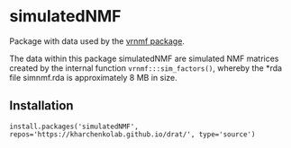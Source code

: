[![<kharchenkolab>](https://circleci.com/gh/kharchenkolab/simulatedNMF.svg?style=svg)](https://app.circleci.com/pipelines/github/kharchenkolab/simulatedNMF)

# simulatedNMF

Package with data used by the [vrnmf package](https://github.com/kharchenkolab/vrnmf).

The data within this package simulatedNMF are simulated NMF matrices created by the internal function `vrnmf:::sim_factors()`, whereby the *rda file simnmf.rda is approximately 8 MB in size.

 
## Installation

```
install.packages('simulatedNMF', repos='https://kharchenkolab.github.io/drat/', type='source')
```
